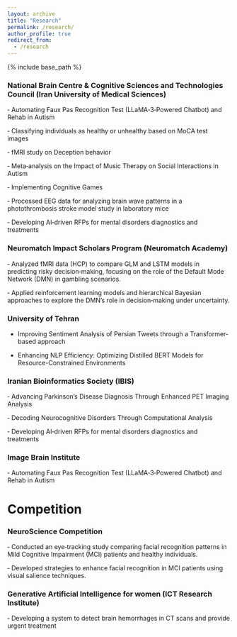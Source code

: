 ```yaml
---
layout: archive
title: "Research"
permalink: /research/
author_profile: true
redirect_from:
  - /research
---
```


{% include base_path %}

### National Brain Centre & Cognitive Sciences and Technologies Council (Iran University of Medical Sciences)
<!-- (Dec. 2023 ‑ present) -->
‑ Automating Faux Pas Recognition Test (LLaMA‑3‑Powered Chatbot) and Rehab in Autism

‑ Classifying individuals as healthy or unhealthy based on MoCA test images

‑ fMRI study on Deception behavior

‑ Meta‑analysis on the Impact of Music Therapy on Social Interactions in Autism 

‑ Implementing Cognitive Games

‑ Processed EEG data for analyzing brain wave patterns in a photothrombosis stroke model study in laboratory mice

‑ Developing AI‑driven RFPs for mental disorders diagnostics and treatments

### Neuromatch Impact Scholars Program (Neuromatch Academy)
<!-- (Aug. 2024 ‑ Present) -->
‑ Analyzed fMRI data (HCP) to compare GLM and LSTM models in predicting risky decision‑making, focusing on the role of the Default Mode Network (DMN) in gambling scenarios.

‑ Applied reinforcement learning models and hierarchical Bayesian approaches to explore the DMN’s role in decision‑making under uncertainty.

### University of Tehran
 <!-- (Nov. 2023 ‑ Present) -->
- Improving Sentiment Analysis of Persian Tweets through a Transformer-based approach

- Enhancing NLP Efficiency: Optimizing Distilled BERT Models for Resource-Constrained Environments

### Iranian Bioinformatics Society (IBIS) 
<!-- (Sep. 2023 ‑ present) -->
‑ Advancing Parkinson’s Disease Diagnosis Through Enhanced PET Imaging Analysis

‑ Decoding Neurocognitive Disorders Through Computational Analysis

‑ Developing AI‑driven RFPs for mental disorders diagnostics and treatments

### Image Brain Institute 
<!-- (Aug. 2024 ‑ Present) -->
‑ Automating Faux Pas Recognition Test (LLaMA‑3‑Powered Chatbot) and Rehab in Autism



# Competition

### NeuroScience Competition 
<!-- (Mar. 2024 ‑ Present) -->
‑ Conducted an eye‑tracking study comparing facial recognition patterns in Mild Cognitive Impairment (MCI) patients and healthy individuals.

‑ Developed strategies to enhance facial recognition in MCI patients using visual salience techniques.

### Generative Artificial Intelligence for women (ICT Research Institute)
<!-- (Oct. 2023 ‑ Jan 2024) -->
‑ Developing a system to detect brain hemorrhages in CT scans and provide urgent treatment


<!-- ---
layout: archive
title: "Transcript"
permalink: /transcript/
author_profile: true
redirect_from:
  - /transcripts
---

{% include base_path %}

## Download

To Download my offical transcript, click [here](/files/AvisaFallah-Transcript.pdf) -->